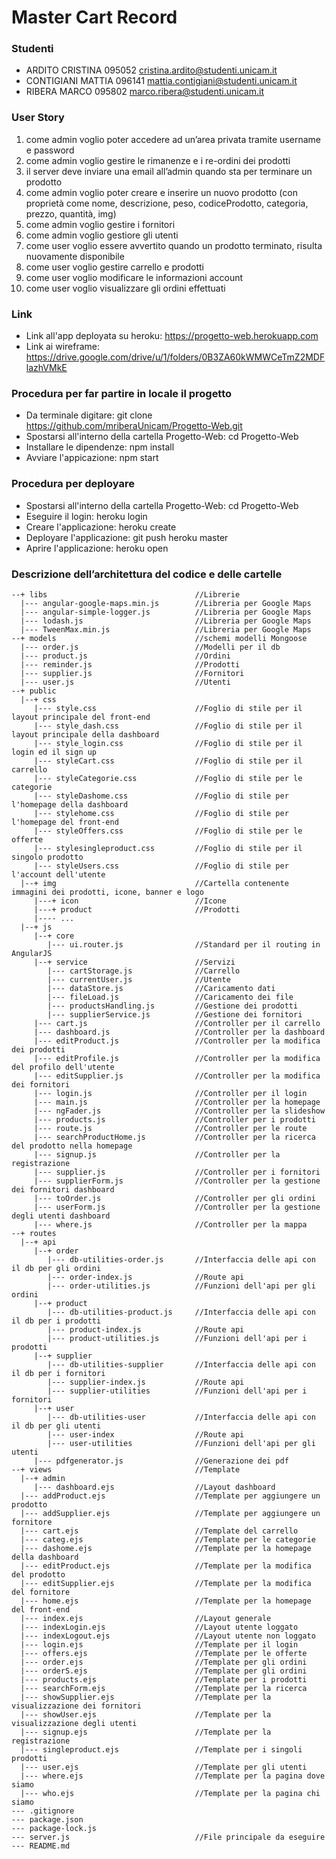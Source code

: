 # Master Cart Record 

### Studenti
* ARDITO CRISTINA       095052    cristina.ardito@studenti.unicam.it
* CONTIGIANI MATTIA     096141    mattia.contigiani@studenti.unicam.it
* RIBERA MARCO          095802    marco.ribera@studenti.unicam.it

### User Story
1.  come admin voglio poter accedere ad un’area privata tramite username e password
2.  come admin voglio gestire le rimanenze e i re-ordini dei prodotti
3.  il server deve inviare una email all’admin quando sta per terminare un prodotto
4.  come admin voglio poter creare e inserire un nuovo prodotto (con proprietà come nome, descrizione, peso, codiceProdotto, categoria, prezzo, quantità, img)
5.  come admin voglio gestire i fornitori
6.  come admin voglio gestiore gli utenti
7.  come user voglio essere avvertito quando un prodotto terminato, risulta nuovamente disponibile
8.  come user voglio gestire carrello e prodotti
9.  come user voglio modificare le informazioni account
10. come user voglio visualizzare gli ordini effettuati
 
### Link
* Link all'app deployata su heroku:  https://progetto-web.herokuapp.com
* Link ai wireframe:  https://drive.google.com/drive/u/1/folders/0B3ZA60kWMWCeTmZ2MDFlazhVMkE

### Procedura per far partire in locale il progetto
* Da terminale digitare:  git clone https://github.com/mriberaUnicam/Progetto-Web.git
* Spostarsi all'interno della cartella Progetto-Web:  cd Progetto-Web
* Installare le dipendenze:  npm install
* Avviare l'appicazione:  npm start

### Procedura per deployare
* Spostarsi all'interno della cartella Progetto-Web:  cd Progetto-Web
* Eseguire il login:  heroku login
* Creare l'applicazione:  heroku create
* Deployare l'applicazione:  git push heroku master
* Aprire l'applicazione:  heroku open

### Descrizione dell’architettura del codice e delle cartelle
```
--+ libs                                 //Librerie
  |--- angular-google-maps.min.js        //Libreria per Google Maps
  |--- angular-simple-logger.js          //Libreria per Google Maps
  |--- lodash.js                         //Libreria per Google Maps
  |--- TweenMax.min.js                   //Libreria per Google Maps
--+ models                               //schemi modelli Mongoose
  |--- order.js                          //Modelli per il db
  |--- product.js                        //Ordini
  |--- reminder.js                       //Prodotti
  |--- supplier.js                       //Fornitori
  |--- user.js                           //Utenti
--+ public
  |--+ css
     |--- style.css                      //Foglio di stile per il layout principale del front-end
     |--- style_dash.css                 //Foglio di stile per il layout principale della dashboard 
     |--- style_login.css                //Foglio di stile per il login ed il sign up
     |--- styleCart.css                  //Foglio di stile per il carrello
     |--- styleCategorie.css             //Foglio di stile per le categorie
     |--- styleDashome.css               //Foglio di stile per l'homepage della dashboard
     |--- stylehome.css                  //Foglio di stile per l'homepage del front-end
     |--- styleOffers.css                //Foglio di stile per le offerte
     |--- stylesingleproduct.css         //Foglio di stile per il singolo prodotto
     |--- styleUsers.css                 //Foglio di stile per l'account dell'utente
  |--+ img                               //Cartella contenente immagini dei prodotti, icone, banner e logo
     |---+ icon                          //Icone
     |---+ product                       //Prodotti
     |---- ...
  |--+ js
     |--+ core
        |--- ui.router.js                //Standard per il routing in AngularJS
     |--+ service                        //Servizi 
        |--- cartStorage.js              //Carrello
        |--- currentUser.js              //Utente
        |--- dataStore.js                //Caricamento dati
        |--- fileLoad.js                 //Caricamento dei file
        |--- productsHandling.js         //Gestione dei prodotti
        |--- supplierService.js          //Gestione dei fornitori
     |--- cart.js                        //Controller per il carrello
     |--- dashboard.js                   //Controller per la dashboard
     |--- editProduct.js                 //Controller per la modifica dei prodotti
     |--- editProfile.js                 //Controller per la modifica del profilo dell'utente
     |--- editSupplier.js                //Controller per la modifica dei fornitori
     |--- login.js                       //Controller per il login
     |--- main.js                        //Controller per la homepage 
     |--- ngFader.js                     //Controller per la slideshow
     |--- products.js                    //Controller per i prodotti
     |--- route.js                       //Controller per le route
     |--- searchProductHome.js           //Controller per la ricerca del prodotto nella homepage
     |--- signup.js                      //Controller per la registrazione
     |--- supplier.js                    //Controller per i fornitori
     |--- supplierForm.js                //Controller per la gestione dei fornitori dashboard
     |--- toOrder.js                     //Controller per gli ordini
     |--- userForm.js                    //Controller per la gestione degli utenti dashboard
     |--- where.js                       //Controller per la mappa
--+ routes
  |--+ api
     |--+ order
        |--- db-utilities-order.js       //Interfaccia delle api con il db per gli ordini
        |--- order-index.js              //Route api 
        |--- order-utilities.js          //Funzioni dell'api per gli ordini
     |--+ product
        |--- db-utilities-product.js     //Interfaccia delle api con il db per i prodotti
        |--- product-index.js            //Route api  
        |--- product-utilities.js        //Funzioni dell'api per i prodotti
     |--+ supplier
        |--- db-utilities-supplier       //Interfaccia delle api con il db per i fornitori
        |--- supplier-index.js           //Route api  
        |--- supplier-utilities          //Funzioni dell'api per i fornitori
     |--+ user
        |--- db-utilities-user           //Interfaccia delle api con il db per gli utenti
        |--- user-index                  //Route api
        |--- user-utilities              //Funzioni dell'api per gli utenti
     |--- pdfgenerator.js                //Generazione dei pdf
--+ views                                //Template 
  |--+ admin
     |--- dashboard.ejs                  //Layout dashboard
  |--- addProduct.ejs                    //Template per aggiungere un prodotto
  |--- addSupplier.ejs                   //Template per aggiungere un fornitore
  |--- cart.ejs                          //Template del carrello
  |--- categ.ejs                         //Template per le categorie   
  |--- dashome.ejs                       //Template per la homepage della dashboard
  |--- editProduct.ejs                   //Template per la modifica del prodotto
  |--- editSupplier.ejs                  //Template per la modifica del fornitore
  |--- home.ejs                          //Template per la homepage del front-end
  |--- index.ejs                         //Layout generale
  |--- indexLogin.ejs                    //Layout utente loggato
  |--- indexLogout.ejs                   //Layout utente non loggato
  |--- login.ejs                         //Template per il login
  |--- offers.ejs                        //Template per le offerte
  |--- order.ejs                         //Template per gli ordini
  |--- orderS.ejs                        //Template per gli ordini
  |--- products.ejs                      //Template per i prodotti
  |--- searchForm.ejs                    //Template per la ricerca
  |--- showSupplier.ejs                  //Template per la visualizzazione dei fornitori
  |--- showUser.ejs                      //Template per la visualizzazione degli utenti
  |--- signup.ejs                        //Template per la registrazione
  |--- singleproduct.ejs                 //Template per i singoli prodotti
  |--- user.ejs                          //Template per gli utenti
  |--- where.ejs                         //Template per la pagina dove siamo
  |--- who.ejs                           //Template per la pagina chi siamo
--- .gitignore
--- package.json                         
--- package-lock.js                      
--- server.js                            //File principale da eseguire                          
--- README.md
```
   



